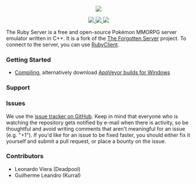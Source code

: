 
<p align="center">
	<img src="https://i.imgur.com/xFIGpOC.png"/>	
</p>
<p align="center">
	<a href="https://travis-ci.org/rubyserver/rubyserver/" target="_blank">
		<img src="https://travis-ci.org/rubyserver/rubyserver.svg?branch=master"/>	
	</a>
	<a href="https://ci.appveyor.com/project/Leohige/rubyserver" target="_blank">
		<img src="https://ci.appveyor.com/api/projects/status/w3kku4h3thpvaopv/branch/master?svg=true"/>	
	</a>
	<a href="https://discord.gg/XTrZGpy" target="_blank">
		<img src="https://img.shields.io/discord/402528955535458342.svg"/>	
	</a>
</p>

The Ruby Server is a free and open-source Pokémon MMORPG server emulator written in C++. It is a fork of the [The Forgotten Server](https://github.com/otland/forgottenserver) project. To connect to the server, you can use [RubyClient](https://github.com/rubyserver/rubyclient).

### Getting Started

* [Compiling](https://rubyserver.github.io/rubyserver/#/compiling), alternatively download [AppVeyor builds for Windows](https://ci.appveyor.com/project/Leohige/rubyserver)

### Support

### Issues

We use the [issue tracker on GitHub](https://github.com/rubyserver/rubyserver/issues). Keep in mind that everyone who is watching the repository gets notified by e-mail when there is activity, so be thoughtful and avoid writing comments that aren't meaningful for an issue (e.g. "+1"). If you'd like for an issue to be fixed faster, you should either fix it yourself and submit a pull request, or place a bounty on the issue.

### Contributors

* Leonardo Viera (Deadpool)
* Guilherme Leandro (Kurral)
